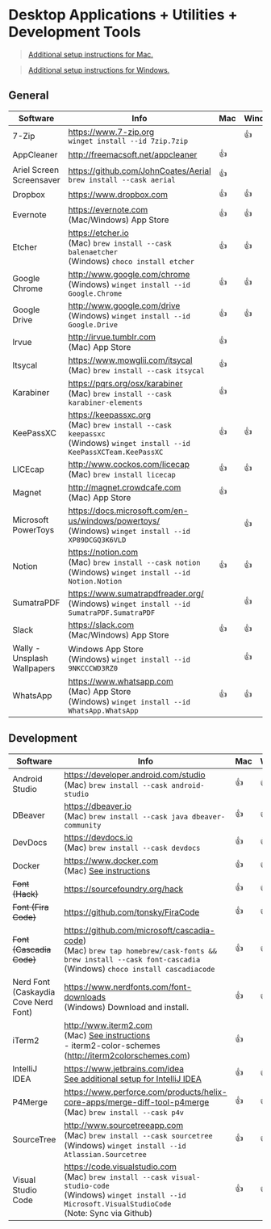 # Desktop Applications + Utilities + Development Tools

> [Additional setup instructions for Mac.](MacSetup.md)

> [Additional setup instructions for Windows.](WindowsSetup.md)

## General
| Software | Info | Mac | Windows |
|---|---|---|---|
| 7-Zip | https://www.7-zip.org<br> `winget install --id 7zip.7zip` | | 👍 |
| AppCleaner | http://freemacsoft.net/appcleaner | 👍 | |
| Ariel Screen Screensaver | https://github.com/JohnCoates/Aerial<br> `brew install --cask aerial` | 👍 | |
| Dropbox | https://www.dropbox.com | 👍 | 👍 |
| Evernote | https://evernote.com<br> (Mac/Windows) App Store | 👍 | 👍 |
| Etcher | https://etcher.io<br> (Mac) `brew install --cask balenaetcher`<br> (Windows) `choco install etcher` | 👍 | 👍 |
| Google Chrome | http://www.google.com/chrome<br> (Windows) `winget install --id Google.Chrome` | 👍 | 👍 |
| Google Drive | http://www.google.com/drive<br> (Windows) `winget install --id Google.Drive` | 👍 | 👍 |
| Irvue | http://irvue.tumblr.com<br> (Mac) App Store | 👍 | |
| Itsycal | https://www.mowglii.com/itsycal<br> (Mac) `brew install --cask itsycal` | 👍 | |
| Karabiner | https://pqrs.org/osx/karabiner<br> (Mac) `brew install --cask karabiner-elements` | 👍 | |
| KeePassXC | https://keepassxc.org<br> (Mac) `brew install --cask keepassxc`<br> (Windows) `winget install --id KeePassXCTeam.KeePassXC` | 👍 | 👍 |
| LICEcap | http://www.cockos.com/licecap<br> (Mac) `brew install licecap` | 👍 | 👍 |
| Magnet | http://magnet.crowdcafe.com<br> (Mac) App Store | 👍 | |
| Microsoft PowerToys | https://docs.microsoft.com/en-us/windows/powertoys/<br> (Windows) `winget install --id XP89DCGQ3K6VLD` | | 👍 |
| Notion | https://notion.com<br> (Mac) `brew install --cask notion`<br> (Windows) `winget install --id Notion.Notion` | 👍 | 👍 |
| SumatraPDF | https://www.sumatrapdfreader.org/<br> (Windows) `winget install --id SumatraPDF.SumatraPDF` | | 👍 |
| Slack | https://slack.com<br> (Mac/Windows) App Store | 👍 | 👍 |
| Wally - Unsplash Wallpapers | Windows App Store<br> (Windows) `winget install --id 9NKCCCWD3RZ0` | | 👍 |
| WhatsApp | https://www.whatsapp.com<br> (Mac) App Store<br> (Windows) `winget install --id WhatsApp.WhatsApp` | 👍 | 👍 |

## Development
| Software | Info | Mac | Windows |
|---|---|---|---|
| Android Studio | https://developer.android.com/studio<br> (Mac) `brew install --cask android-studio` | 👍 | 👍 |
| DBeaver | https://dbeaver.io<br> (Mac) `brew install --cask java dbeaver-community` | 👍 | 👍 |
| DevDocs | https://devdocs.io<br> (Mac) `brew install --cask devdocs` | 👍 | 👍 |
| Docker | https://www.docker.com<br> (Mac) [See instructions](MacSetup.md#docker) | 👍 | 👍 |
| ~~Font (Hack)~~ | https://sourcefoundry.org/hack | 👍 | 👍 |
| ~~Font (Fira Code)~~ | https://github.com/tonsky/FiraCode | 👍 | 👍 |
| ~~Font (Cascadia Code)~~ | https://github.com/microsoft/cascadia-code)<br> (Mac) `brew tap homebrew/cask-fonts && brew install --cask font-cascadia`<br> (Windows) `choco install cascadiacode` | 👍 | 👍 |
| Nerd Font (Caskaydia Cove Nerd Font) | https://www.nerdfonts.com/font-downloads<br> (Windows) Download and install. | 👍 | 👍 |
| iTerm2 | http://www.iterm2.com<br> (Mac) [See instructions](MacSetup.md##iterm2)<br> - iterm2-color-schemes (http://iterm2colorschemes.com) | 👍 | |
| IntelliJ IDEA | https://www.jetbrains.com/idea<br> [See additional setup for IntelliJ IDEA](IntelliJIDEASetup.md)| 👍 | 👍 |
| P4Merge | https://www.perforce.com/products/helix-core-apps/merge-diff-tool-p4merge<br> (Mac) `brew install --cask p4v` | 👍 | 👍 |
| SourceTree | http://www.sourcetreeapp.com<br> (Mac) `brew install --cask sourcetree`<br> (Windows) `winget install --id Atlassian.Sourcetree` | 👍 | 👍 |
| Visual Studio Code | https://code.visualstudio.com<br> (Mac) `brew install --cask visual-studio-code`<br> (Windows) `winget install --id Microsoft.VisualStudioCode`<br> (Note: Sync via Github) | 👍 | 👍 |

